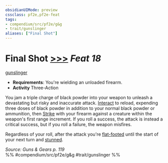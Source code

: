 ```yaml
---
obsidianUIMode: preview
cssclass: pf2e,pf2e-feat
tags:
- compendium/src/pf2e/g&g
- trait/gunslinger
aliases: ["Final Shot"]
---
```

# Final Shot  [>>>](chapter-9-playing-the-game.md#Actions "Three-Action") *Feat 18*  
[gunslinger](Reference/Rules/Traits/gunslinger-g-g.md "Gunslinger Class Trait")  

- **Requirements**: You're wielding an unloaded firearm.
- **Activity** Three-Action

You jam a triple charge of black powder into your weapon to unleash a devastating but risky and inaccurate attack. [Interact](interact.md) to reload, expending three doses of black powder in addition to your normal black powder or ammunition, then [Strike](strike.md) with your firearm against a creature within the weapon's first range increment. If you roll a success, the attack is instead a critical success, but if you roll a failure, the weapon misfires.

Regardless of your roll, after the attack you're [flat-footed](conditions.md#Flat-footed) until the start of your next turn and [stunned](conditions.md#Stunned).

*Source: Guns & Gears p. 119*  
%% #compendium/src/pf2e/g&g #trait/gunslinger %%